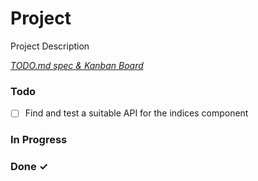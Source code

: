 # Project

Project Description

<em>[TODO.md spec & Kanban Board](https://bit.ly/3fCwKfM)</em>

### Todo

- [ ] Find and test a suitable API for the indices component  

### In Progress


### Done ✓


